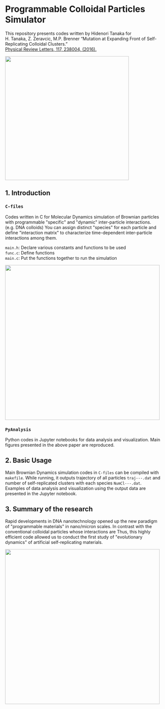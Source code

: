 # Programmable Colloidal Particles Simulator
This repository presents codes written by Hidenori Tanaka for     
H. Tanaka, Z. Zeravcic, M.P. Brenner “Mutation at Expanding Front of Self-Replicating Colloidal Clusters.”     
[Physical Review Letters, 117, 238004, (2016).](https://journals.aps.org/prl/abstract/10.1103/PhysRevLett.117.238004)

<img src="https://github.com/hidetana18/Programmable-Colloidal-Particles-Simulator/blob/master/Images/repli.gif" width="400">

## 1. Introduction

### `C-files`

Codes written in C for Molecular Dynamics simulation of Brownian particles with programmable "specific" and "dynamic" inter-particle interactions. (e.g. DNA colloids) You can assign distinct "species" for each particle and define "interaction matrix" to characterize time-dependent inter-particle interactions among them.   

`main.h`: Declare various constants and functions to be used   
`func.c`: Define functions   
`main.c`: Put the functions together to run the simulation  

<img src="https://github.com/hidetana18/Programmable-Colloidal-Particles-Simulator/blob/master/Images/SelfRepScheme.jpeg" width="500">


### `PyAnalysis`

Python codes in Jupyter notebooks for data analysis and visualization. 
Main figures presented in the above paper are reproduced.


## 2. Basic Usage
Main Brownian Dynamics simulation codes in `C-files` can be compiled with `makefile`.
While running, it outputs trajectory of all particles `traj---.dat` and number of self-replicated clusters with each species `NumCl---.dat`. Examples of data analysis and visualization using the output data are presented in the Jupyter notebook.



## 3. Summary of the research
Rapid developments in DNA nanotechnology opened up the new paradigm of "programmable materials" in nano/micron scales. 
In contrast with the conventional colloidal particles whose interactions are 
Thus, this highly efficient code allowed us to conduct the first study of "evolutionary dynamics" of artificial self-replicating materials.


<img src="https://github.com/hidetana18/Programmable-Colloidal-Particles-Simulator/blob/master/Images/Col_meet_Bac.001.jpeg" width="500">


